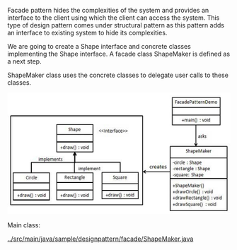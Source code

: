 
Facade pattern hides the complexities of the system and provides an interface to the client using which the client can access the system. This type of design pattern comes under structural pattern as this pattern adds an interface to existing system to hide its complexities.

We are going to create a Shape interface and concrete classes implementing the Shape interface. A facade class ShapeMaker is defined as a next step.

ShapeMaker class uses the concrete classes to delegate user calls to these classes.

![pattern diagram](./images/facade_pattern_uml_diagram.jpg)

Main class:

[../src/main/java/sample/designpattern/facade/ShapeMaker.java](../src/main/java/sample/designpattern/facade/ShapeMaker.java)